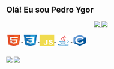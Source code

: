 ## Olá! Eu sou Pedro Ygor
<div align="center">
  <a href="https://github.com/pedroygor">
  <img height="180em" src="https://github-readme-stats.vercel.app/api?username=pedroygor&show_icons=true&theme=dark&include_all_commits=true&count_private=true"/>
  <img height="180em" src="https://github-readme-stats.vercel.app/api/top-langs/?username=pedroygor&layout=compact&langs_count=7&theme=dark"/>
</div>
  
<div style="display: inline_block"><br>
     <img align="center" alt="Pedro-HTML" height="30" width="40" src="https://raw.githubusercontent.com/devicons/devicon/master/icons/html5/html5-original.svg">
    <img align="center" alt="Pedro-CSS" height="30" width="40" src="https://raw.githubusercontent.com/devicons/devicon/master/icons/css3/css3-original.svg">
    <img align="center" alt="Pedro-Js" height="30" width="40" src="https://raw.githubusercontent.com/devicons/devicon/master/icons/javascript/javascript-plain.svg">
    <img align="center" alt="Pedro-Java" height="30" width="40" src="https://raw.githubusercontent.com/devicons/devicon/master/icons/java/java-original.svg">
    <img align="center" alt="Pedro-C" height="30" width="40" src="https://raw.githubusercontent.com/devicons/devicon/master/icons/c/c-original.svg"></div>

  ##
  
  <div> 
  <a href = "mailto:pedroygorlo888@gmail.com"><img src="https://img.shields.io/badge/-Gmail-%23333?style=for-the-badge&logo=gmail&logoColor=white" target="_blank"></a>
  <a href="https://www.linkedin.com/in/pedro-ygor-lopes-a1166a207" target="_blank"><img src="https://img.shields.io/badge/-LinkedIn-%230077B5?style=for-the-badge&logo=linkedin&logoColor=white" target="_blank"></a> 

</div>

